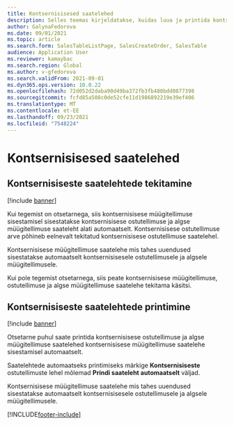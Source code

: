 ```yaml
---
title: Kontsernisisesed saatelehed
description: Selles teemas kirjeldatakse, kuidas luua ja printida kontsernisiseste kannete saatelehti.
author: GalynaFedorova
ms.date: 09/01/2021
ms.topic: article
ms.search.form: SalesTableListPage, SalesCreateOrder, SalesTable
audience: Application User
ms.reviewer: kamaybac
ms.search.region: Global
ms.author: v-gfedorova
ms.search.validFrom: 2021-09-01
ms.dyn365.ops.version: 10.0.22
ms.openlocfilehash: 72d052d2daba90d49ba372fb3fb480bdd0877398
ms.sourcegitcommit: fcfd85a508c0de52cfe11d1986892219e39ef406
ms.translationtype: MT
ms.contentlocale: et-EE
ms.lasthandoff: 09/23/2021
ms.locfileid: "7548224"
---
```

# <a name="intercompany-packing-slips"></a>Kontsernisisesed saatelehed

## <a name="generate-intercompany-packing-slips"></a>Kontsernisiseste saatelehtede tekitamine

[!include [banner](../../includes/banner.md)]

Kui tegemist on otsetarnega, siis kontsernisisese müügitellimuse sisestamisel sisestatakse kontsernisisese ostutellimuse ja algse müügitellimuse saateleht alati automaatselt. Kontsernisisese ostutellimuse arve põhineb eelnevalt tekitatud kontsernisisese ostutellimuse saatelehel.

Kontsernisisese müügitellimuse saatelehe mis tahes uuendused sisestatakse automaatselt kontsernisisesele ostutellimusele ja algsele müügitellimusele.

Kui pole tegemist otsetarnega, siis peate kontsernisisese müügitellimuse, ostutellimuse ja algse müügitellimuse saatelehe tekitama käsitsi.

## <a name="print-intercompany-packing-slips"></a>Kontsernisiseste saatelehtede printimine

[!include [banner](../../includes/banner.md)]

Otsetarne puhul saate printida kontsernisisese ostutellimuse ja algse müügitellimuse saatelehed kontsernisisese müügitellimuse saatelehe sisestamisel automaatselt.

Saatelehtede automaatseks printimiseks märkige **Kontsernisiseste** ostutellimuste lehel mõlemad **Prindi saateleht automaatselt** väljad.

Kontsernisisese müügitellimuse saatelehe mis tahes uuendused sisestatakse automaatselt kontsernisisesele ostutellimusele ja algsele müügitellimusele.

[!INCLUDE[footer-include](../../includes/footer-banner.md)]
